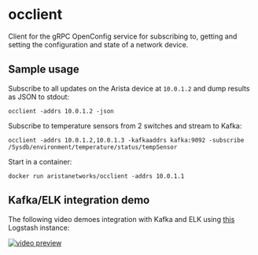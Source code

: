 # occlient

Client for the gRPC OpenConfig service for subscribing to, getting and setting the
configuration and state of a network device.

## Sample usage

Subscribe to all updates on the Arista device at `10.0.1.2` and dump results as JSON to stdout:

```
occlient -addrs 10.0.1.2 -json
```

Subscribe to temperature sensors from 2 switches and stream to Kafka:

```
occlient -addrs 10.0.1.2,10.0.1.3 -kafkaaddrs kafka:9092 -subscribe /Sysdb/environment/temperature/status/tempSensor
```

Start in a container:
```
docker run aristanetworks/occlient -addrs 10.0.1.1
```

## Kafka/ELK integration demo
The following video demoes integration with Kafka and ELK using [this](https://github.com/aristanetworks/docker-logstash) Logstash instance:

[![video preview](http://img.youtube.com/vi/WsyFmxMwXYQ/0.jpg)](https://youtu.be/WsyFmxMwXYQ)
